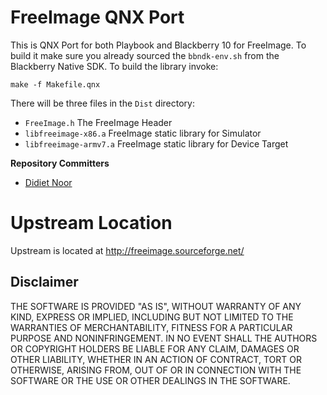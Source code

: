# FreeImage QNX Port

This is QNX Port for both Playbook and Blackberry 10 for FreeImage. To build it make sure you already sourced the ```bbndk-env.sh``` from the Blackberry Native SDK. To build the library invoke:

```make -f Makefile.qnx```

There will be three files in the ```Dist``` directory:
- ```FreeImage.h``` The FreeImage Header
- ```libfreeimage-x86.a``` FreeImage static library for Simulator
- ```libfreeimage-armv7.a``` FreeImage static library for Device Target

**Repository Committers** 

* [Didiet Noor](https://github.com/lynxluna)

# Upstream Location

Upstream is located at http://freeimage.sourceforge.net/

## Disclaimer

THE SOFTWARE IS PROVIDED "AS IS", WITHOUT WARRANTY OF ANY KIND, EXPRESS OR IMPLIED, INCLUDING BUT NOT LIMITED TO THE WARRANTIES OF MERCHANTABILITY, FITNESS FOR A PARTICULAR PURPOSE AND NONINFRINGEMENT. IN NO EVENT SHALL THE AUTHORS OR COPYRIGHT HOLDERS BE LIABLE FOR ANY CLAIM, DAMAGES OR OTHER LIABILITY, WHETHER IN AN ACTION OF CONTRACT, TORT OR OTHERWISE, ARISING FROM, OUT OF OR IN CONNECTION WITH THE SOFTWARE OR THE USE OR OTHER DEALINGS IN THE SOFTWARE.

